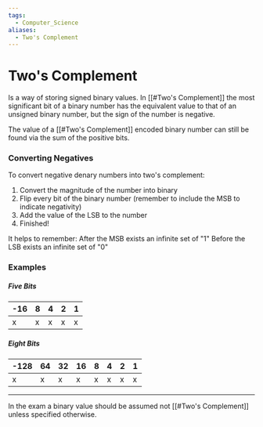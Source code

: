 ```yaml
---
tags:
  - Computer_Science
aliases:
  - Two's Complement
---
```

# Two's Complement
Is a way of storing signed binary values.
In [[#Two's Complement]] the most significant bit of a binary number has the equivalent value to that of an unsigned binary number, but the sign of the number is negative.

The value of a [[#Two's Complement]] encoded binary number can still be found via the sum of the positive bits.

### Converting Negatives
To convert negative denary numbers into two's complement:
1) Convert the magnitude of the number into binary
2) Flip every bit of the binary number (remember to include the MSB to indicate negativity)
3) Add the value of the LSB to the number
4) Finished!

It helps to remember:
After the MSB exists an infinite set of "1"
Before the LSB exists an infinite set of "0"

### Examples

##### Five Bits

| -16 | 8   | 4   | 2   | 1   |
| --- | --- | --- | --- | --- |
| x   | x   | x   | x   | x   |
##### Eight Bits

| -128 | 64  | 32  | 16  | 8   | 4   | 2   | 1   |
| ---- | --- | --- | --- | --- | --- | --- | --- |
| x    | x   | x   | x   | x   | x   | x   | x   |

---

In the exam a binary value should be assumed not [[#Two's Complement]] unless specified otherwise.
